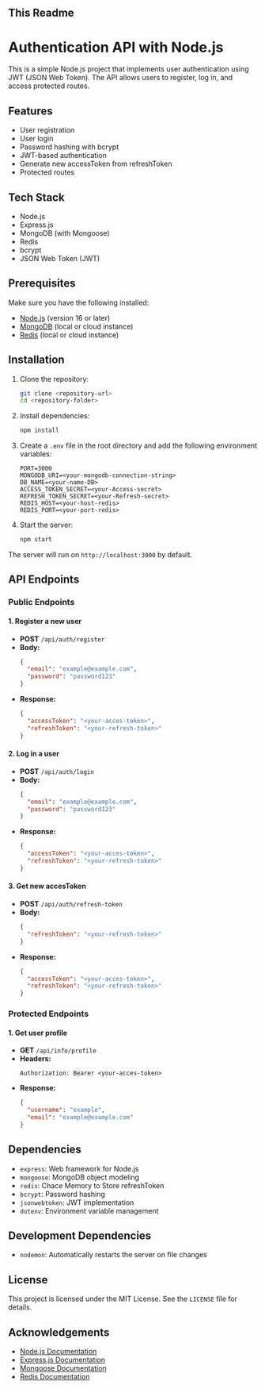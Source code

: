 ## This Readme

# Authentication API with Node.js

This is a simple Node.js project that implements user authentication using JWT (JSON Web Token). The API allows users to register, log in, and access protected routes.

## Features

- User registration
- User login
- Password hashing with bcrypt
- JWT-based authentication
- Generate new accessToken from refreshToken
- Protected routes

## Tech Stack

- Node.js
- Express.js
- MongoDB (with Mongoose)
- Redis
- bcrypt
- JSON Web Token (JWT)

## Prerequisites

Make sure you have the following installed:

- [Node.js](https://nodejs.org/) (version 16 or later)
- [MongoDB](https://www.mongodb.com/) (local or cloud instance)
- [Redis](https://www.redis.io/) (local or cloud instance)

## Installation

1. Clone the repository:

   ```bash
   git clone <repository-url>
   cd <repository-folder>
   ```

2. Install dependencies:

   ```bash
   npm install
   ```

3. Create a `.env` file in the root directory and add the following environment variables:

   ```env
   PORT=3000
   MONGODB_URI=<your-mongodb-connection-string>
   DB_NAME=<your-name-DB>
   ACCESS_TOKEN_SECRET=<your-Access-secret>
   REFRESH_TOKEN_SECRET=<your-Refresh-secret>
   REDIS_HOST=<your-host-redis>
   REDIS_PORT=<your-port-redis>
   ```

4. Start the server:
   ```bash
   npm start
   ```

The server will run on `http://localhost:3000` by default.

## API Endpoints

### Public Endpoints

#### 1. **Register a new user**

- **POST** `/api/auth/register`
- **Body:**
  ```json
  {
    "email": "example@example.com",
    "password": "password123"
  }
  ```
- **Response:**
  ```json
  {
    "accessToken": "<your-acces-token>",
    "refreshToken": "<your-refresh-token>"
  }
  ```

#### 2. **Log in a user**

- **POST** `/api/auth/login`
- **Body:**
  ```json
  {
    "email": "example@example.com",
    "password": "password123"
  }
  ```
- **Response:**
  ```json
  {
    "accessToken": "<your-acces-token>",
    "refreshToken": "<your-refresh-token>"
  }
  ```

#### 3. **Get new accesToken**

- **POST** `/api/auth/refresh-token`
- **Body:**
  ```json
  {
    "refreshToken": "<your-refresh-token>"
  }
  ```
- **Response:**
  ```json
  {
    "accessToken": "<your-acces-token>",
    "refreshToken": "<your-refresh-token>"
  }
  ```

### Protected Endpoints

#### 1. **Get user profile**

- **GET** `/api/info/profile`
- **Headers:**
  ```
  Authorization: Bearer <your-acces-token>
  ```
- **Response:**
  ```json
  {
    "username": "example",
    "email": "example@example.com"
  }
  ```

## Dependencies

- `express`: Web framework for Node.js
- `mongoose`: MongoDB object modeling
- `redis`: Chace Memory to Store refreshToken
- `bcrypt`: Password hashing
- `jsonwebtoken`: JWT implementation
- `dotenv`: Environment variable management

## Development Dependencies

- `nodemon`: Automatically restarts the server on file changes

## License

This project is licensed under the MIT License. See the `LICENSE` file for details.

## Acknowledgements

- [Node.js Documentation](https://nodejs.org/en/docs/)
- [Express.js Documentation](https://expressjs.com/)
- [Mongoose Documentation](https://mongoosejs.com/)
- [Redis Documentation](https://redis.io/docs/latest/)
